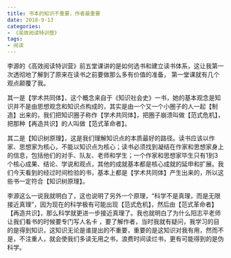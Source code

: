 ```yaml
---
title: 书本的知识不重要，作者最重要
date: 2018-9-13
categories:
- 《高效阅读特训营》
tags:
- 阅读
---
```


李源的《高效阅读特训营》前五堂课讲的是如何选书和建立读书体系，这让我第一次透彻地了解到了原来在读书之前要做那么多有价值的准备， 第一堂课就有几个观点颠覆了我。

其一是【学术共同体】，这个概念来自于《知识社会史》一书，她的基本观念是知识并不是由思想观念和知识点构成的，其实是由一个又一个小圈子的人一起【制造】出来的，我们把知识圈子称作【学术共同体】，把圈子崩溃叫做【范式危机】，把那种【再造共识】的人叫做【范式革命者】。

其二是【知识树原理】，这是我们理解知识点的本质最好的路径。读书应该以作家、思想家为核心，不能以知识点为核心；读书必须找到凝结在作家和思想家身上的信息，包括他们的对手、队友、老师和学生；一个作家和思想家毕生只有1到3个核心成果、结论、学说和观点，其他的成就基本都是核心成就的延申和扩展。我们今天看到的经过时间检验的书，基本上都是【学术共同体】产生出来的，所以这些书一定符合【知识树原理】。

李源这么一说我就明白了，这也说明了另外一个原理，“科学不是真理，而是无限接近真理”，因为现在的科学极有可能出现【范式危机】，然后由【范式革命者】【再造共识】，那么科学就更进一步接近真理了。我也就明白了为什么阳志平老师让我们看书的时候要专门写人名卡 ，要了解作者，当时我就有疑问，我学习的目的是得到知识，这知识无论是谁提出的不重要，重要的是这知识对我有用，然而不是，不注重人，就会使我们多读无用之书，浪费时间读烂书，更有可能得到的是伪科学。 